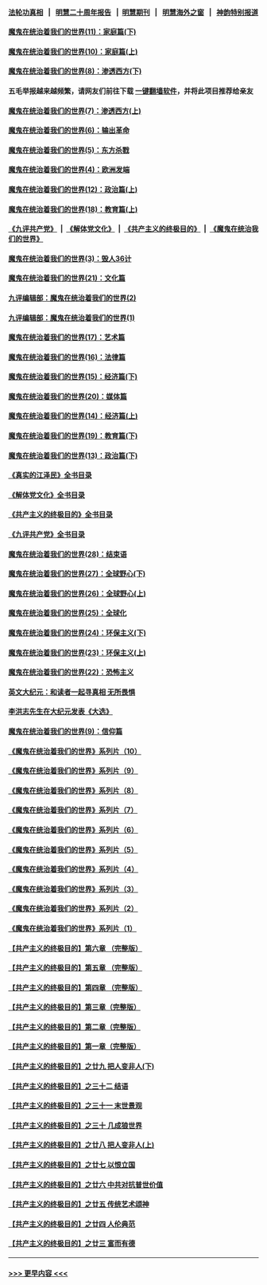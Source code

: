#### [法轮功真相](https://github.com/gfw-breaker/truth/blob/master/README.md?t=0) &nbsp;&nbsp;|&nbsp;&nbsp; [明慧二十周年报告](https://github.com/gfw-breaker/mh-reports/blob/master/README.md?t=0) &nbsp;&nbsp;|&nbsp;&nbsp;[明慧期刊](https://github.com/gfw-breaker/mh-qikan) &nbsp;&nbsp;|&nbsp;&nbsp; [明慧海外之窗](https://github.com/gfw-breaker/mh-news/blob/master/README.md?t=0) &nbsp;&nbsp;|&nbsp;&nbsp; [神韵特别报道](https://github.com/gfw-breaker/mh-news/blob/master/shenyun.md?t=0)
#### [魔鬼在统治着我们的世界(11)：家庭篇(下)](../pages/nsc422/n10440961.md?t=12170750) 
#### [魔鬼在统治着我们的世界(10)：家庭篇(上)](../pages/nsc422/n10435448.md?t=12170750) 
#### [魔鬼在统治着我们的世界(8)：渗透西方(下)](../pages/nsc422/n10429603.md?t=12170750) 
#### 五毛举报越来越频繁，请网友们前往下载 [一键翻墙软件](https://github.com/gfw-breaker/ssr-accounts)，并将此项目推荐给亲友
#### [魔鬼在统治着我们的世界(7)：渗透西方(上)](../pages/nsc422/n10426013.md?t=12170750) 
#### [魔鬼在统治着我们的世界(6)：输出革命](../pages/nsc422/n10421536.md?t=12170750) 
#### [魔鬼在统治着我们的世界(5)：东方杀戮](../pages/nsc422/n10417707.md?t=12170750) 
#### [魔鬼在统治着我们的世界(4)：欧洲发端](../pages/nsc422/n10414890.md?t=12170750) 
#### [魔鬼在统治着我们的世界(12)：政治篇(上)](../pages/nsc422/n10444576.md?t=12170750) 
#### [魔鬼在统治着我们的世界(18)：教育篇(上)](../pages/nsc422/n10526970.md?t=12170750) 
#### [《九评共产党》](https://github.com/begood0513/9ping.md/blob/master/README.md) &nbsp;|&nbsp; [《解体党文化》](../../../../jtdwh.md/blob/master/README.md)  &nbsp;|&nbsp; [《共产主义的终极目的》](../../../../gczydzjmd.md/blob/master/README.md) &nbsp;|&nbsp; [《魔鬼在统治我们的世界》](../../../../mgztzwmdsj.md/blob/master/README.md) 
#### [魔鬼在统治着我们的世界(3)：毁人36计](../pages/nsc422/n10411583.md?t=12170750) 
#### [魔鬼在统治着我们的世界(21)：文化篇](../pages/nsc422/n10597706.md?t=12170750) 
#### [九评编辑部：魔鬼在统治着我们的世界(2)](../pages/nsc422/n10410036.md?t=12170750) 
#### [九评编辑部：魔鬼在统治着我们的世界(1)](../pages/nsc422/n10406825.md?t=12170750) 
#### [魔鬼在统治着我们的世界(17)：艺术篇](../pages/nsc422/n10499093.md?t=12170750) 
#### [魔鬼在统治着我们的世界(16)：法律篇](../pages/nsc422/n10485969.md?t=12170750) 
#### [魔鬼在统治着我们的世界(15)：经济篇(下)](../pages/nsc422/n10469975.md?t=12170750) 
#### [魔鬼在统治着我们的世界(20)：媒体篇](../pages/nsc422/n10586579.md?t=12170750) 
#### [魔鬼在统治着我们的世界(14)：经济篇(上)](../pages/nsc422/n10457370.md?t=12170750) 
#### [魔鬼在统治着我们的世界(19)：教育篇(下)](../pages/nsc422/n10564808.md?t=12170750) 
#### [魔鬼在统治着我们的世界(13)：政治篇(下)](../pages/nsc422/n10448270.md?t=12170750) 
#### [《真实的江泽民》全书目录](../pages/nsc422/n13721399.md?t=12170750) 
#### [《解体党文化》全书目录](../pages/nsc422/n13721157.md?t=12170750) 
#### [《共产主义的终极目的》全书目录](../pages/nsc422/n13721048.md?t=12170750) 
#### [《九评共产党》全书目录](../pages/nsc422/n13708085.md?t=12170750) 
#### [魔鬼在统治着我们的世界(28)：结束语](../pages/nsc422/n10936246.md?t=12170750) 
#### [魔鬼在统治着我们的世界(27)：全球野心(下)](../pages/nsc422/n10928319.md?t=12170750) 
#### [魔鬼在统治着我们的世界(26)：全球野心(上)](../pages/nsc422/n10900318.md?t=12170750) 
#### [魔鬼在统治着我们的世界(25)：全球化](../pages/nsc422/n10788205.md?t=12170750) 
#### [魔鬼在统治着我们的世界(24)：环保主义(下)](../pages/nsc422/n10695307.md?t=12170750) 
#### [魔鬼在统治着我们的世界(23)：环保主义(上)](../pages/nsc422/n10688613.md?t=12170750) 
#### [魔鬼在统治着我们的世界(22)：恐怖主义](../pages/nsc422/n10614727.md?t=12170750) 
#### [英文大纪元：和读者一起寻真相 无所畏惧](../pages/nsc422/n12542027.md?t=12170750) 
#### [李洪志先生在大纪元发表《大选》](../pages/nsc422/n12534746.md?t=12170750) 
#### [魔鬼在统治着我们的世界(9)：信仰篇](../pages/nsc422/n10432159.md?t=12170750) 
#### [《魔鬼在统治着我们的世界》系列片（10）](../pages/nsc422/n12292670.md?t=12170750) 
#### [《魔鬼在统治着我们的世界》系列片（9）](../pages/nsc422/n12290859.md?t=12170750) 
#### [《魔鬼在统治着我们的世界》系列片（8）](../pages/nsc422/n12287445.md?t=12170750) 
#### [《魔鬼在统治着我们的世界》系列片（7）](../pages/nsc422/n12283425.md?t=12170750) 
#### [《魔鬼在统治着我们的世界》系列片（6）](../pages/nsc422/n12282314.md?t=12170750) 
#### [《魔鬼在统治着我们的世界》系列片（5）](../pages/nsc422/n12281419.md?t=12170750) 
#### [《魔鬼在统治着我们的世界》系列片（4）](../pages/nsc422/n12274024.md?t=12170750) 
#### [《魔鬼在统治着我们的世界》系列片（3）](../pages/nsc422/n12271322.md?t=12170750) 
#### [《魔鬼在统治着我们的世界》系列片（2）](../pages/nsc422/n12269049.md?t=12170750) 
#### [《魔鬼在统治着我们的世界》系列片（1）](../pages/nsc422/n12267575.md?t=12170750) 
#### [【共产主义的终极目的】第六章 （完整版）](../pages/nsc422/n11428913.md?t=12170750) 
#### [【共产主义的终极目的】第五章 （完整版）](../pages/nsc422/n11428912.md?t=12170750) 
#### [【共产主义的终极目的】第四章 （完整版）](../pages/nsc422/n11428907.md?t=12170750) 
#### [【共产主义的终极目的】第三章（完整版）](../pages/nsc422/n11428848.md?t=12170750) 
#### [【共产主义的终极目的】第二章（完整版）](../pages/nsc422/n11428831.md?t=12170750) 
#### [【共产主义的终极目的】第一章（完整版）](../pages/nsc422/n11417651.md?t=12170750) 
#### [【共产主义的终极目的】之廿九 把人变非人(下)](../pages/nsc422/n11344140.md?t=12170750) 
#### [【共产主义的终极目的】之三十二 结语](../pages/nsc422/n11360535.md?t=12170750) 
#### [【共产主义的终极目的】之三十一 末世景观](../pages/nsc422/n11351129.md?t=12170750) 
#### [【共产主义的终极目的】之三十 几成狼世界](../pages/nsc422/n11348280.md?t=12170750) 
#### [【共产主义的终极目的】之廿八 把人变非人(上)](../pages/nsc422/n11340492.md?t=12170750) 
#### [【共产主义的终极目的】之廿七 以恨立国](../pages/nsc422/n11336944.md?t=12170750) 
#### [【共产主义的终极目的】之廿六 中共对抗普世价值](../pages/nsc422/n11324785.md?t=12170750) 
#### [【共产主义的终极目的】之廿五 传统艺术颂神](../pages/nsc422/n11296396.md?t=12170750) 
#### [【共产主义的终极目的】之廿四 人伦典范](../pages/nsc422/n11296397.md?t=12170750) 
#### [【共产主义的终极目的】之廿三 富而有德](../pages/nsc422/n11283598.md?t=12170750) 

----
#### [ >>> 更早内容 <<< ](../indexes/nsc422-earlier.md)
